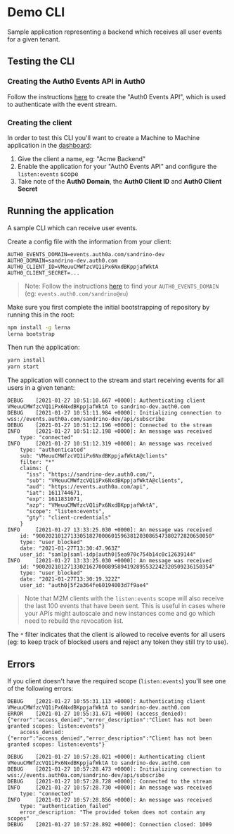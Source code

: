 # Demo CLI

Sample application representing a backend which receives all user events for a given tenant.

## Testing the CLI

### Creating the Auth0 Events API in Auth0

Follow the instructions [here](https://github.com/sandrinodimattia/auth0-session-events#defining-an-api) to create the "Auth0 Events API", which is used to authenticate with the event stream.

### Creating the client

In order to test this CLI you'll want to create a Machine to Machine application in the [dashboard](https://manage.auth0.com/):

1. Give the client a name, eg: "Acme Backend"
2. Enable the application for your "Auth0 Events API" and configure the `listen:events` scope
3. Take note of the **Auth0 Domain**, the **Auth0 Client ID** and **Auth0 Client Secret**

## Running the application

A sample CLI which can receive user events.

Create a config file with the information from your client:

```dotenv
AUTH0_EVENTS_DOMAIN=events.auth0a.com/sandrino-dev
AUTH0_DOMAIN=sandrino-dev.auth0.com
AUTH0_CLIENT_ID=VMeuuCMWfzcVQ1iPx6NxdBKppjafWktA
AUTH0_CLIENT_SECRET=...
```

> Note: Follow the instructions [here](https://github.com/sandrinodimattia/auth0-session-events#connecting-your-log-stream) to find your `AUTH0_EVENTS_DOMAIN` (eg: `events.auth0.com/sandrino@eu`)

Make sure you first complete the initial bootstrapping of repository by running this in the root:

```bash
npm install -g lerna
lerna bootstrap
```

Then run the application:

```bash
yarn install
yarn start
```

The application will connect to the stream and start receiving events for all users in a given tenant:

```
DEBUG    [2021-01-27 10:51:10.667 +0000]: Authenticating client VMeuuCMWfzcVQ1iPx6NxdBKppjafWktA to sandrino-dev.auth0.com
DEBUG    [2021-01-27 10:51:11.984 +0000]: Initializing connection to wss://events.auth0a.com/sandrino-dev/api/subscribe
DEBUG    [2021-01-27 10:51:12.196 +0000]: Connected to the stream
INFO     [2021-01-27 10:51:12.198 +0000]: An message was received
    type: "connected"
INFO     [2021-01-27 10:51:12.319 +0000]: An message was received
    type: "authenticated"
    sub: "VMeuuCMWfzcVQ1iPx6NxdBKppjafWktA@clients"
    filter: "*"
    claims: {
      "iss": "https://sandrino-dev.auth0.com/",
      "sub": "VMeuuCMWfzcVQ1iPx6NxdBKppjafWktA@clients",
      "aud": "https://events.auth0a.com/api",
      "iat": 1611744671,
      "exp": 1611831071,
      "azp": "VMeuuCMWfzcVQ1iPx6NxdBKppjafWktA",
      "scope": "listen:events",
      "gty": "client-credentials"
    }
INFO     [2021-01-27 13:33:25.030 +0000]: An message was received
    id: "90020210127133051827000601596381203086547380272820650050"
    type: "user_blocked"
    date: "2021-01-27T13:30:47.963Z"
    user_id: "samlp|saml-idp|auth0|5ea970c754b14c0c12639144"
INFO     [2021-01-27 13:33:25.030 +0000]: An message was received
    id: "90020210127133021627000895894192895532242320509236150354"
    type: "user_blocked"
    date: "2021-01-27T13:30:19.322Z"
    user_id: "auth0|5f2a364fe60194003d7f9ae4"
```

> Note that M2M clients with the `listen:events` scope will also receive the last 100 events that have been sent. This is useful in cases where your APIs might autoscale and new instances come and go which need to rebuild the revocation list.

The `*` filter indicates that the client is allowed to receive events for all users (eg: to keep track of blocked users and reject any token they still try to use).

## Errors

If you client doesn't have the required scope (`listen:events`) you'll see one of the following errors:

```
DEBUG    [2021-01-27 10:55:31.113 +0000]: Authenticating client VMeuuCMWfzcVQ1iPx6NxdBKppjafWktA to sandrino-dev.auth0.com
ERROR    [2021-01-27 10:55:31.671 +0000] (access_denied): {"error":"access_denied","error_description":"Client has not been granted scopes: listen:events"}
    access_denied: {"error":"access_denied","error_description":"Client has not been granted scopes: listen:events"}
```

```
DEBUG    [2021-01-27 10:57:28.021 +0000]: Authenticating client VMeuuCMWfzcVQ1iPx6NxdBKppjafWktA to sandrino-dev.auth0.com
DEBUG    [2021-01-27 10:57:28.473 +0000]: Initializing connection to wss://events.auth0a.com/sandrino-dev/api/subscribe
DEBUG    [2021-01-27 10:57:28.728 +0000]: Connected to the stream
INFO     [2021-01-27 10:57:28.730 +0000]: An message was received
    type: "connected"
INFO     [2021-01-27 10:57:28.856 +0000]: An message was received
    type: "authentication_failed"
    error_description: "The provided token does not contain any scopes"
DEBUG    [2021-01-27 10:57:28.892 +0000]: Connection closed: 1009
```
